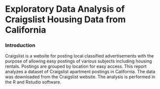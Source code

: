 # Exploratory Data Analysis of Craigslist Housing Data from California

### Introduction

Craigslist is a website for posting local classified advertisements with the purpose of allowing easy postings of various subjects including housing rentals. Postings are grouped by location for easy access. This report analyzes a dataset of Craigslist apartment postings in California. The data was downloaded from the Craigslist website. The analysis is performed in the R and Rstudio software.
